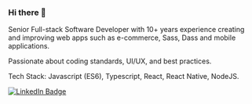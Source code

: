### Hi there 🤖

Senior Full-stack Software Developer with 10+ years experience creating and improving web apps such as e-commerce, Sass, Dass and mobile applications.

Passionate about coding standards, UI/UX, and best practices.

Tech Stack: Javascript (ES6), Typescript, React, React Native, NodeJS.

<!--
**beiker/beiker** is a ✨ _special_ ✨ repository because its `README.md` (this file) appears on your GitHub profile.

Here are some ideas to get you started:

- 🔭 I’m currently working on ...
- 🌱 I’m currently learning ...
- 👯 I’m looking to collaborate on ...
- 🤔 I’m looking for help with ...
- 💬 Ask me about ...
- 📫 How to reach me: ...
- 😄 Pronouns: ...
- ⚡ Fun fact: ...
-->


<!--
## Github Overview

<img align="left" alt="Oscar Alcantar Github Stats" src="https://github-readme-stats-seven-beryl-28.vercel.app/api?username=beiker&show_icons=true&theme=dark" /> &nbsp;
[![Top Langs](https://github-readme-stats-seven-beryl-28.vercel.app/api/top-langs/?username=beiker&theme=dark)](stats)
-->

<div id="badges">
  <a href="https://www.linkedin.com/in/oscar-alcantars/">
    <img src="https://img.shields.io/badge/LinkedIn-blue?style=for-the-badge&logo=linkedin&logoColor=white" alt="LinkedIn Badge"/>
  </a>
</div>
